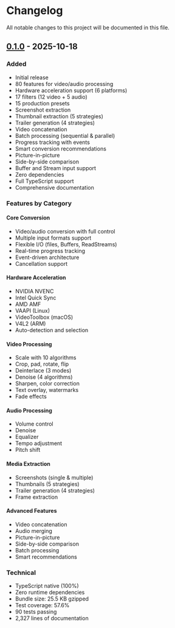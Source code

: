 # Changelog

All notable changes to this project will be documented in this file.

## [0.1.0] - 2025-10-18

### Added
- Initial release
- 80 features for video/audio processing
- Hardware acceleration support (6 platforms)
- 17 filters (12 video + 5 audio)
- 15 production presets
- Screenshot extraction
- Thumbnail extraction (5 strategies)
- Trailer generation (4 strategies)
- Video concatenation
- Batch processing (sequential & parallel)
- Progress tracking with events
- Smart conversion recommendations
- Picture-in-picture
- Side-by-side comparison
- Buffer and Stream input support
- Zero dependencies
- Full TypeScript support
- Comprehensive documentation

### Features by Category

#### Core Conversion
- Video/audio conversion with full control
- Multiple input formats support
- Flexible I/O (files, Buffers, ReadStreams)
- Real-time progress tracking
- Event-driven architecture
- Cancellation support

#### Hardware Acceleration
- NVIDIA NVENC
- Intel Quick Sync
- AMD AMF
- VAAPI (Linux)
- VideoToolbox (macOS)
- V4L2 (ARM)
- Auto-detection and selection

#### Video Processing
- Scale with 10 algorithms
- Crop, pad, rotate, flip
- Deinterlace (3 modes)
- Denoise (4 algorithms)
- Sharpen, color correction
- Text overlay, watermarks
- Fade effects

#### Audio Processing
- Volume control
- Denoise
- Equalizer
- Tempo adjustment
- Pitch shift

#### Media Extraction
- Screenshots (single & multiple)
- Thumbnails (5 strategies)
- Trailer generation (4 strategies)
- Frame extraction

#### Advanced Features
- Video concatenation
- Audio merging
- Picture-in-picture
- Side-by-side comparison
- Batch processing
- Smart recommendations

### Technical
- TypeScript native (100%)
- Zero runtime dependencies
- Bundle size: 25.5 KB gzipped
- Test coverage: 57.6%
- 90 tests passing
- 2,327 lines of documentation

[0.1.0]: https://github.com/parth181195/ffmpeg-forge/releases/tag/v0.1.0

